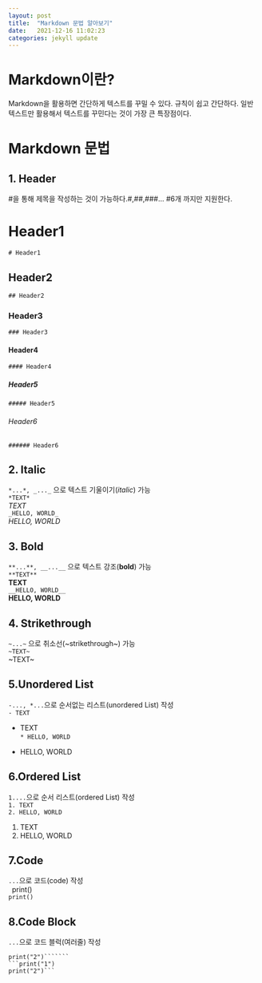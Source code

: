 ```yaml
---
layout: post
title:  "Markdown 문법 알아보기"
date:   2021-12-16 11:02:23
categories: jekyll update
---
```

# Markdown이란?
Markdown을 활용하면 간단하게 텍스트를 꾸밀 수 있다.
규칙이 쉽고 간단하다. 일반 텍스트만 활용해서 텍스트를 꾸민다는 것이 가장 큰 특장점이다.

# Markdown 문법

## 1. Header

#을 통해 제목을 작성하는 것이 가능하다.#,##,###... #6개 까지만 지원한다.   

# Header1
`# Header1`
## Header2
`## Header2`
### Header3
`### Header3`
#### Header4
`#### Header4`
##### Header5
`##### Header5`
###### Header6
`###### Header6`

## 2. Italic

`*...*, _..._` 으로 텍스트 기울이기(*italic*) 가능  
`*TEXT*`  
*TEXT*  
`_HELLO, WORLD_`  
_HELLO, WORLD_  

## 3. Bold

`**...**, __...__` 으로 텍스트 강조(**bold**) 가능  
`**TEXT**`  
**TEXT**  
`__HELLO, WORLD__`  
__HELLO, WORLD__  

## 4. Strikethrough

`~...~` 으로 취소선(~strikethrough~) 가능  
`~TEXT~`  
~TEXT~

## 5.Unordered List

`-..., *...`으로 순서없는 리스트(unordered List) 작성  
`- TEXT`  
- TEXT  
`* HELLO, WORLD`  
* HELLO, WORLD  

## 6.Ordered List

`1....`으로 순서 리스트(ordered List) 작성  
`1. TEXT`  
`2. HELLO, WORLD`  
1. TEXT
2. HELLO, WORLD  

## 7.Code

``...``으로 코드(code) 작성  
` `print()` `  
`print()`  

## 8.Code Block

````...````으로 코드 블럭(여러줄) 작성  
``````print("1")
print("2")```````  
```print("1")
print("2")```
